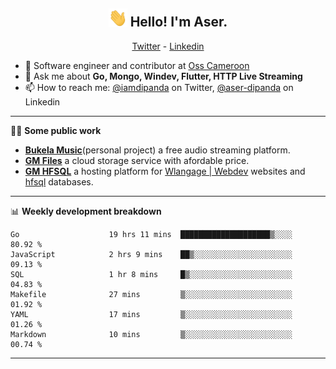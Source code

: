 <h2 align="center"> <img src="https://github.com/gabriel-TheCode/gabriel-TheCode/blob/master/gifs/Hi.gif" width="30px"> Hello! I'm Aser.</h2>
<p align="center">
  <a href="https://twitter.com/iamdipanda">Twitter</a> - 
  <a href="https://www.linkedin.com/in/aser-dipanda/">Linkedin</a>
</p>


- 🔭 Software engineer and contributor at [Oss Cameroon](https://github.com/osscameroon)
- 💬 Ask me about **Go, Mongo, Windev, Flutter, HTTP Live Streaming**
- 📫 How to reach me: [@iamdipanda](https://twitter.com/iamdipanda) on Twitter, [@aser-dipanda](https://www.linkedin.com/in/aser-dipanda/) on Linkedin

-------

👨‍💻 **Some public work**

- **[Bukela Music](https://music.bukela.co)**(personal project) a free audio streaming platform. 
- **[GM Files](https://gamesmania.io)** a cloud storage service with afordable price.
- **[GM HFSQL](https://gamesmania.io)** a hosting platform for [Wlangage | Webdev](https://pcsoft.fr/webdev/index.html) websites and [hfsql](https://pcsoft.fr/accueilpub/hfsql.htm) databases.
-------

📊 **Weekly development breakdown**

<!--START_SECTION:waka-->

```text
Go                    19 hrs 11 mins  ████████████████████▒░░░░   80.92 %
JavaScript            2 hrs 9 mins    ██▒░░░░░░░░░░░░░░░░░░░░░░   09.13 %
SQL                   1 hr 8 mins     █▒░░░░░░░░░░░░░░░░░░░░░░░   04.83 %
Makefile              27 mins         ▒░░░░░░░░░░░░░░░░░░░░░░░░   01.92 %
YAML                  17 mins         ▒░░░░░░░░░░░░░░░░░░░░░░░░   01.26 %
Markdown              10 mins         ▒░░░░░░░░░░░░░░░░░░░░░░░░   00.74 %
```

<!--END_SECTION:waka-->

-------
